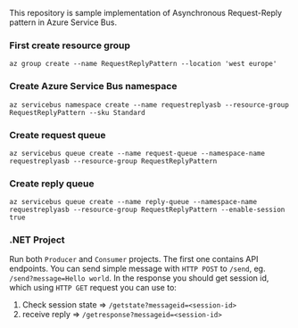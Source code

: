 
This repository is sample implementation of Asynchronous Request-Reply pattern in Azure Service Bus.

### First create resource group
```
az group create --name RequestReplyPattern --location 'west europe'
```

### Create Azure Service Bus namespace

```
az servicebus namespace create --name requestreplyasb --resource-group RequestReplyPattern --sku Standard
```

### Create request queue

```
az servicebus queue create --name request-queue --namespace-name requestreplyasb --resource-group RequestReplyPattern
```

### Create reply queue
```
az servicebus queue create --name reply-queue --namespace-name requestreplyasb --resource-group RequestReplyPattern --enable-session true
```

### .NET Project

Run both `Producer` and `Consumer` projects. The first one contains API endpoints. You can send simple message with `HTTP POST` to `/send`, eg. `/send?message=Hello world`.
In the response you should get session id, which using `HTTP GET` request you can use to:
1. Check session state => `/getstate?messageid=<session-id>`
2. receive reply => `/getresponse?messageid=<session-id>`